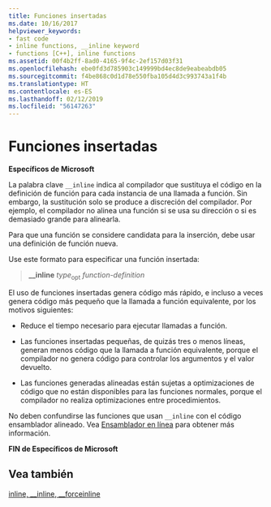 ```yaml
---
title: Funciones insertadas
ms.date: 10/16/2017
helpviewer_keywords:
- fast code
- inline functions, __inline keyword
- functions [C++], inline functions
ms.assetid: 00f4b2ff-8ad0-4165-9f4c-2ef157d03f31
ms.openlocfilehash: ebe0fd3d785903c149999bd4ec8de9eabeabdb05
ms.sourcegitcommit: f4be868c0d1d78e550fba105d4d3c993743a1f4b
ms.translationtype: HT
ms.contentlocale: es-ES
ms.lasthandoff: 02/12/2019
ms.locfileid: "56147263"
---
```

# <a name="inline-functions"></a>Funciones insertadas

**Específicos de Microsoft**

La palabra clave `__inline` indica al compilador que sustituya el código en la definición de función para cada instancia de una llamada a función. Sin embargo, la sustitución solo se produce a discreción del compilador. Por ejemplo, el compilador no alinea una función si se usa su dirección o si es demasiado grande para alinearla.

Para que una función se considere candidata para la inserción, debe usar una definición de función nueva.

Use este formato para especificar una función insertada:

> **__inline** *type*<sub>opt</sub> *function-definition*

El uso de funciones insertadas genera código más rápido, e incluso a veces genera código más pequeño que la llamada a función equivalente, por los motivos siguientes:

- Reduce el tiempo necesario para ejecutar llamadas a función.

- Las funciones insertadas pequeñas, de quizás tres o menos líneas, generan menos código que la llamada a función equivalente, porque el compilador no genera código para controlar los argumentos y el valor devuelto.

- Las funciones generadas alineadas están sujetas a optimizaciones de código que no están disponibles para las funciones normales, porque el compilador no realiza optimizaciones entre procedimientos.

No deben confundirse las funciones que usan `__inline` con el código ensamblador alineado. Vea [Ensamblador en línea](../c-language/inline-assembler-c.md) para obtener más información.

**FIN de Específicos de Microsoft**

## <a name="see-also"></a>Vea también

[inline, __inline, \__forceinline](../cpp/inline-functions-cpp.md)
